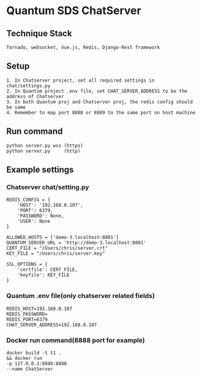 # Quantum SDS ChatServer

## Technique Stack
```
Tornado, websocket, Vue.js, Redis, Django-Rest framework
```

## Setup
```
1. In Chatserver project, set all required settings in chat/settings.py
2. In Quantum project .env file, set CHAT_SERVER_ADDRESS to be the address of Chatserver
3. In both Quantum proj and Chatserver proj, the redis config should be same
4. Remember to map port 8888 or 8889 to the same port on host machine

```

## Run command
```
python server.py wss (https)
python server.py     (http)
```

## Example settings
### Chatserver chat/setting.py
```
REDIS_CONFIG = {
    'HOST': '192.168.0.107',
    'PORT': 6379,
    'PASSWORD': None,
    'USER': None
}

ALLOWED_HOSTS = ['demo-3.localhost:8001']
QUANTUM_SERVER_URL = 'http://demo-3.localhost:8001'
CERT_FILE = "/Users/chris/server.crt"
KEY_FILE = "/Users/chris/server.key"

SSL_OPTIONS = {
    'certfile': CERT_FILE,
    'keyfile': KEY_FILE
}

```
### Quantum .env file(only chatserver related fields)
```
REDIS_HOST=192.168.0.107
REDIS_PASSWORD=
REDIS_PORT=6379
CHAT_SERVER_ADDRESS=192.168.0.107
```

### Docker run command(8888 port for example)
```
docker build -t t1 .
&& docker run
-p 127.0.0.1:8888:8888
--name ChatServer
```
